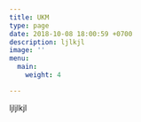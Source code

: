```yaml
---
title: UKM
type: page
date: 2018-10-08 18:00:59 +0700
description: ljlkjl
image: ''
menu:
  main:
    weight: 4

---
```

ljljlkjl